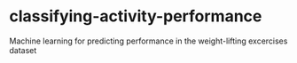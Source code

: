 # classifying-activity-performance
Machine learning for predicting performance in the weight-lifting excercises dataset
